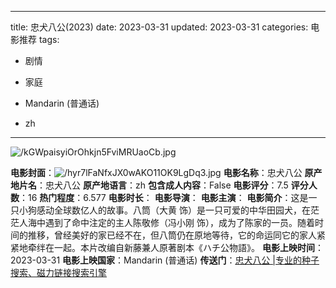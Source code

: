 
---
title: 忠犬八公(2023)
date: 2023-03-31
updated: 2023-03-31
categories: 电影推荐
tags:

- 剧情
- 家庭

- Mandarin (普通话)
- zh
---

<img src="https://image.tmdb.org/t/p/original/kGWpaisyiOrOhkjn5FviMRUaoCb.jpg" alt="/kGWpaisyiOrOhkjn5FviMRUaoCb.jpg" title="/kGWpaisyiOrOhkjn5FviMRUaoCb.jpg">

**电影封面**：<img src="https://image.tmdb.org/t/p/w200/hyr7lFaNfxJX0wAKO11OK9LgDq3.jpg" alt="/hyr7lFaNfxJX0wAKO11OK9LgDq3.jpg" title="/hyr7lFaNfxJX0wAKO11OK9LgDq3.jpg">
**电影名称**：忠犬八公
**原产地片名**：忠犬八公
**原产地语言**：zh
**包含成人内容**：False
**电影评分**：7.5
**评分人数**：16
**热门程度**：6.577
**电影时长**：
**电影导演**：
**电影主演**：
**电影简介**：这是一只小狗感动全球数亿人的故事。八筒（大黄 饰）是一只可爱的中华田园犬，在茫茫人海中遇到了命中注定的主人陈敬修（冯小刚 饰），成为了陈家的一员。随着时间的推移，曾经美好的家已经不在，但八筒仍在原地等待，它的命运同它的家人紧紧地牵绊在一起。本片改编自新藤兼人原著剧本《ハチ公物語》。
**电影上映时间**：2023-03-31
**电影上映国家**：Mandarin (普通话)
**传送门**：[忠犬八公 |专业的种子搜索、磁力链接搜索引擎](https://movie.amd794.com:2083/?search=%E5%BF%A0%E7%8A%AC%E5%85%AB%E5%85%AC&ordering=&mode=match_phrase&page_size=10&page=1)

